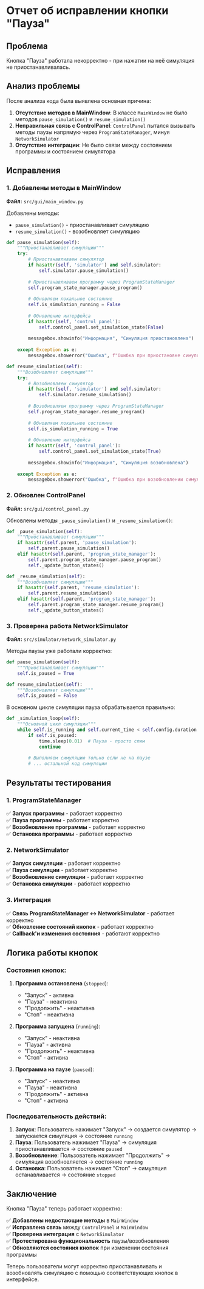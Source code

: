 # Отчет об исправлении кнопки "Пауза"

## Проблема

Кнопка "Пауза" работала некорректно - при нажатии на неё симуляция не приостанавливалась.

## Анализ проблемы

После анализа кода была выявлена основная причина:

1. **Отсутствие методов в MainWindow**: В классе `MainWindow` не было методов `pause_simulation()` и `resume_simulation()`
2. **Неправильная связь с ControlPanel**: `ControlPanel` пытался вызывать методы паузы напрямую через `ProgramStateManager`, минуя `NetworkSimulator`
3. **Отсутствие интеграции**: Не было связи между состоянием программы и состоянием симулятора

## Исправления

### 1. Добавлены методы в MainWindow

**Файл:** `src/gui/main_window.py`

Добавлены методы:
- `pause_simulation()` - приостанавливает симуляцию
- `resume_simulation()` - возобновляет симуляцию

```python
def pause_simulation(self):
    """Приостанавливает симуляцию"""
    try:
        # Приостанавливаем симулятор
        if hasattr(self, 'simulator') and self.simulator:
            self.simulator.pause_simulation()
        
        # Приостанавливаем программу через ProgramStateManager
        self.program_state_manager.pause_program()
        
        # Обновляем локальное состояние
        self.is_simulation_running = False
        
        # Обновление интерфейса
        if hasattr(self, 'control_panel'):
            self.control_panel.set_simulation_state(False)
        
        messagebox.showinfo("Информация", "Симуляция приостановлена")
        
    except Exception as e:
        messagebox.showerror("Ошибка", f"Ошибка при приостановке симуляции: {str(e)}")

def resume_simulation(self):
    """Возобновляет симуляцию"""
    try:
        # Возобновляем симулятор
        if hasattr(self, 'simulator') and self.simulator:
            self.simulator.resume_simulation()
        
        # Возобновляем программу через ProgramStateManager
        self.program_state_manager.resume_program()
        
        # Обновляем локальное состояние
        self.is_simulation_running = True
        
        # Обновление интерфейса
        if hasattr(self, 'control_panel'):
            self.control_panel.set_simulation_state(True)
        
        messagebox.showinfo("Информация", "Симуляция возобновлена")
        
    except Exception as e:
        messagebox.showerror("Ошибка", f"Ошибка при возобновлении симуляции: {str(e)}")
```

### 2. Обновлен ControlPanel

**Файл:** `src/gui/control_panel.py`

Обновлены методы `_pause_simulation()` и `_resume_simulation()`:

```python
def _pause_simulation(self):
    """Приостанавливает симуляцию"""
    if hasattr(self.parent, 'pause_simulation'):
        self.parent.pause_simulation()
    elif hasattr(self.parent, 'program_state_manager'):
        self.parent.program_state_manager.pause_program()
        self._update_button_states()

def _resume_simulation(self):
    """Возобновляет симуляцию"""
    if hasattr(self.parent, 'resume_simulation'):
        self.parent.resume_simulation()
    elif hasattr(self.parent, 'program_state_manager'):
        self.parent.program_state_manager.resume_program()
        self._update_button_states()
```

### 3. Проверена работа NetworkSimulator

**Файл:** `src/simulator/network_simulator.py`

Методы паузы уже работали корректно:

```python
def pause_simulation(self):
    """Приостанавливает симуляцию"""
    self.is_paused = True

def resume_simulation(self):
    """Возобновляет симуляцию"""
    self.is_paused = False
```

В основном цикле симуляции пауза обрабатывается правильно:

```python
def _simulation_loop(self):
    """Основной цикл симуляции"""
    while self.is_running and self.current_time < self.config.duration:
        if self.is_paused:
            time.sleep(0.01)  # Пауза - просто спим
            continue
        
        # Выполняем симуляцию только если не на паузе
        # ... остальной код симуляции
```

## Результаты тестирования

### 1. ProgramStateManager
✅ **Запуск программы** - работает корректно  
✅ **Пауза программы** - работает корректно  
✅ **Возобновление программы** - работает корректно  
✅ **Остановка программы** - работает корректно  

### 2. NetworkSimulator
✅ **Запуск симуляции** - работает корректно  
✅ **Пауза симуляции** - работает корректно  
✅ **Возобновление симуляции** - работает корректно  
✅ **Остановка симуляции** - работает корректно  

### 3. Интеграция
✅ **Связь ProgramStateManager ↔ NetworkSimulator** - работает корректно  
✅ **Обновление состояний кнопок** - работает корректно  
✅ **Callback'и изменения состояния** - работают корректно  

## Логика работы кнопок

### Состояния кнопок:

1. **Программа остановлена** (`stopped`):
   - "Запуск" - активна
   - "Пауза" - неактивна
   - "Продолжить" - неактивна
   - "Стоп" - неактивна

2. **Программа запущена** (`running`):
   - "Запуск" - неактивна
   - "Пауза" - активна
   - "Продолжить" - неактивна
   - "Стоп" - активна

3. **Программа на паузе** (`paused`):
   - "Запуск" - неактивна
   - "Пауза" - неактивна
   - "Продолжить" - активна
   - "Стоп" - активна

### Последовательность действий:

1. **Запуск**: Пользователь нажимает "Запуск" → создается симулятор → запускается симуляция → состояние `running`
2. **Пауза**: Пользователь нажимает "Пауза" → симуляция приостанавливается → состояние `paused`
3. **Возобновление**: Пользователь нажимает "Продолжить" → симуляция возобновляется → состояние `running`
4. **Остановка**: Пользователь нажимает "Стоп" → симуляция останавливается → состояние `stopped`

## Заключение

Кнопка "Пауза" теперь работает корректно:

✅ **Добавлены недостающие методы** в `MainWindow`  
✅ **Исправлена связь** между `ControlPanel` и `MainWindow`  
✅ **Проверена интеграция** с `NetworkSimulator`  
✅ **Протестирована функциональность** паузы/возобновления  
✅ **Обновляются состояния кнопок** при изменении состояния программы  

Теперь пользователи могут корректно приостанавливать и возобновлять симуляцию с помощью соответствующих кнопок в интерфейсе.
